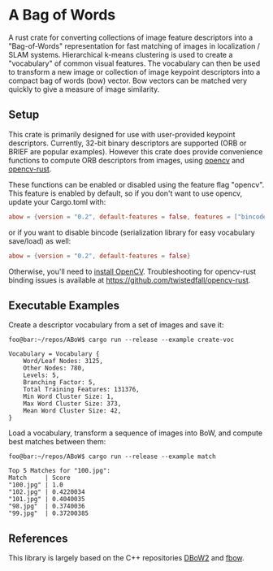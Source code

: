 # A Bag of Words
A rust crate for converting collections of image feature descriptors into a "Bag-of-Words" representation for fast matching of images in localization / SLAM systems. Hierarchical k-means clustering is used to create a "vocabulary" of common visual features. The vocabulary can then be used to transform a new image or collection of image keypoint descriptors into a compact bag of words (bow) vector. Bow vectors can be matched very quickly to give a measure of image similarity.

## Setup
This crate is primarily designed for use with user-provided keypoint descriptors. Currently, 32-bit binary descriptors are supported (ORB or BRIEF are popular examples). However this crate does provide convenience functions to compute ORB descriptors from images, using [opencv](https://github.com/opencv/opencv) and [opencv-rust](https://github.com/twistedfall/opencv-rust/).

These functions can be enabled or disabled using the feature flag "opencv". This feature is enabled by default, so if you don't want to use opencv, update your Cargo.toml with:
```toml
abow = {version = "0.2", default-features = false, features = ["bincode"]}
```
or if you want to disable bincode (serialization library for easy vocabulary save/load) as well:
```toml
abow = {version = "0.2", default-features = false}
```
Otherwise, you'll need to [install OpenCV](https://docs.opencv.org/master/d0/d3d/tutorial_general_install.html). Troubleshooting for opencv-rust binding issues is available at https://github.com/twistedfall/opencv-rust.

## Executable Examples
Create a descriptor vocabulary from a set of images and save it:
```console
foo@bar:~/repos/ABoW$ cargo run --release --example create-voc

Vocabulary = Vocabulary {
    Word/Leaf Nodes: 3125,
    Other Nodes: 780,
    Levels: 5,
    Branching Factor: 5,
    Total Training Features: 131376,
    Min Word Cluster Size: 1,
    Max Word Cluster Size: 373,
    Mean Word Cluster Size: 42,
}
```
Load a vocabulary, transform a sequence of images into BoW, and compute best matches between them:
```console
foo@bar:~/repos/ABoW$ cargo run --release --example match

Top 5 Matches for "100.jpg":
Match     | Score
"100.jpg" | 1.0
"102.jpg" | 0.4220034
"101.jpg" | 0.4040035
"98.jpg"  | 0.3740036
"99.jpg"  | 0.37200385
```

## References
This library is largely based on the C++ repositories [DBoW2](https://github.com/dorian3d/DBoW2/) and [fbow](https://github.com/rmsalinas/fbow).

